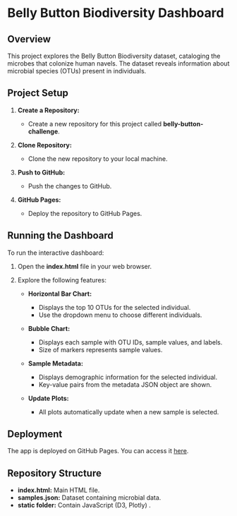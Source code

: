# Belly Button Biodiversity Dashboard

## Overview

This project explores the Belly Button Biodiversity dataset, cataloging the microbes that colonize human navels. The dataset reveals information about microbial species (OTUs) present in individuals.

## Project Setup

1. **Create a Repository:**
   - Create a new repository for this project called **belly-button-challenge**.

2. **Clone Repository:**
   - Clone the new repository to your local machine.
     
3. **Push to GitHub:**
   - Push the changes to GitHub.

4. **GitHub Pages:**
   - Deploy the repository to GitHub Pages.

## Running the Dashboard

To run the interactive dashboard:

1. Open the **index.html** file in your web browser.

2. Explore the following features:

   - **Horizontal Bar Chart:**
     - Displays the top 10 OTUs for the selected individual.
     - Use the dropdown menu to choose different individuals.

   - **Bubble Chart:**
     - Displays each sample with OTU IDs, sample values, and labels.
     - Size of markers represents sample values.

   - **Sample Metadata:**
     - Displays demographic information for the selected individual.
     - Key-value pairs from the metadata JSON object are shown.

   - **Update Plots:**
     - All plots automatically update when a new sample is selected.

## Deployment

The app is deployed on GitHub Pages. You can access it [here](<https://enaam1988.github.io/belly-button-challenge/>).

## Repository Structure

- **index.html:** Main HTML file.
- **samples.json:** Dataset containing microbial data.
- **static folder:** Contain JavaScript (D3, Plotly) .

